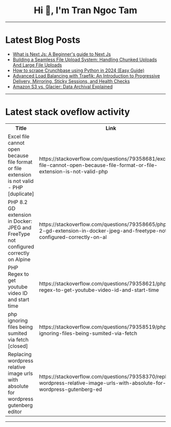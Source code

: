 <h1 align="center">Hi 👋, I'm Tran Ngoc Tam</h1>

---

# Latest Blog Posts 
<!-- BLOG-POST-LIST:START -->
- [What is Next Js: A Beginner&#39;s guide to Next Js](https://dev.to/codeparrot/what-is-next-js-a-beginners-guide-to-next-js-10db)
- [Building a Seamless File Upload System: Handling Chunked Uploads And Large File Uploads](https://dev.to/mayank_gupta_a98cb879081b/building-a-seamless-file-upload-system-handling-chunked-uploads-and-large-file-uploads-2p8h)
- [How to scrape Crunchbase using Python in 2024 &lpar;Easy Guide&rpar;](https://dev.to/crawlee/how-to-scrape-crunchbase-using-python-in-2024-easy-guide-45on)
- [Advanced Load Balancing with Traefik: An Introduction to Progressive Delivery, Mirroring, Sticky Sessions, and Health Checks](https://dev.to/prezaei/advanced-load-balancing-with-traefik-an-introduction-to-progressive-delivery-mirroring-sticky-4jma)
- [Amazon S3 vs. Glacier: Data Archival Explained](https://dev.to/imsushant12/amazon-s3-vs-glacier-data-archival-explained-1m9b)
<!-- BLOG-POST-LIST:END -->

---

# Latest stack oveflow activity
<table>
  <tr><th>Title</th><th>Link</th></tr>
  <!-- STACKOVERFLOW:START --><tr><td>Excel file cannot open because file format or file extension is not valid - PHP [duplicate]</td><td>https://stackoverflow.com/questions/79358681/excel-file-cannot-open-because-file-format-or-file-extension-is-not-valid-php</td></tr><tr><td>PHP 8.2 GD extension in Docker: JPEG and FreeType not configured correctly on Alpine</td><td>https://stackoverflow.com/questions/79358665/php-8-2-gd-extension-in-docker-jpeg-and-freetype-not-configured-correctly-on-al</td></tr><tr><td>PHP Regex to get youtube video ID and start time</td><td>https://stackoverflow.com/questions/79358621/php-regex-to-get-youtube-video-id-and-start-time</td></tr><tr><td>php ignoring files being sumited via fetch [closed]</td><td>https://stackoverflow.com/questions/79358519/php-ignoring-files-being-sumited-via-fetch</td></tr><tr><td>Replacing wordpress relative image urls with absolute for wordpress gutenberg editor</td><td>https://stackoverflow.com/questions/79358370/replacing-wordpress-relative-image-urls-with-absolute-for-wordpress-gutenberg-ed</td></tr><!-- STACKOVERFLOW:END -->
</table>

---



